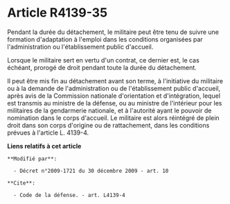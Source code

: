 # Article R4139-35

Pendant la durée du détachement, le militaire peut être tenu de suivre une formation d'adaptation à l'emploi dans les
conditions organisées par l'administration ou l'établissement public d'accueil. 

Lorsque le militaire sert en vertu d'un contrat, ce dernier est, le cas échéant, prorogé de droit pendant toute la durée du
détachement. 

Il peut être mis fin au détachement avant son terme, à l'initiative du militaire ou à la demande de l'administration ou de
l'établissement public d'accueil, après avis de la Commission nationale d'orientation et d'intégration, lequel est transmis
au ministre de la défense, ou au ministre de l'intérieur pour les militaires de la gendarmerie nationale, et à l'autorité
ayant le pouvoir de nomination dans le corps d'accueil. Le militaire est alors réintégré de plein droit dans son corps
d'origine ou de rattachement, dans les conditions prévues à l'article L. 4139-4.

**Liens relatifs à cet article**

	**Modifié par**:

	  - Décret n°2009-1721 du 30 décembre 2009 - art. 10

	**Cite**:

	  - Code de la défense. - art. L4139-4
